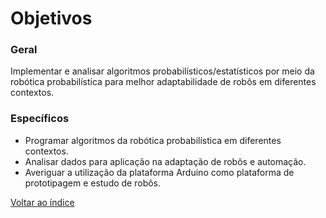 # Objetivos 

### Geral
Implementar e analisar algoritmos probabilísticos/estatísticos por meio da robótica probabilística para melhor adaptabilidade de robôs em diferentes contextos.


### Específicos
- Programar algoritmos da robótica probabilística em diferentes contextos.
- Analisar dados para aplicação na adaptação de robôs e automação.
- Averiguar a utilização da plataforma Arduino como plataforma de prototipagem e estudo de robôs.

 [Voltar ao índice](index.md)
